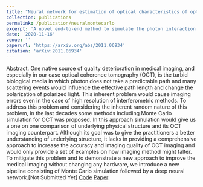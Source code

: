 ```yaml
---
title: "Neural network for estimation of optical characteristics of optically active and turbid scattering media[Under Preparation]"
collection: publications
permalink: /publication/neuralmontecarlo
excerpt: 'A novel end-to-end method to simulate the photon interaction in a turbid media and neural network to map the output image in OCT method to real physical structure'
date: '2020-11-16'
venue: ''
paperurl: 'https://arxiv.org/abs/2011.06934'
citation: 'arXiv:2011.06934'
---
```

Abstract. One native source of quality deterioration in medical imaging, and especially in our case optical coherence
tomography (OCT), is the turbid biological media in which photon does not take a predictable path and many scattering
events would influence the effective path length and change the polarization of polarized light. This inherent
problem would cause imaging errors even in the case of high resolution of interferometric methods. To address this
problem and considering the inherent random nature of this problem, in the last decades some methods including
Monte Carlo simulation for OCT was proposed. In this approach simulation would give us a one on one comparison
of underlying physical structure and its OCT imaging counterpart. Although its goal was to give the practitioners a
better understanding of underlying structure, it lacks in providing a comprehensive approach to increase the accuracy
and imaging quality of OCT imaging and would only provide a set of examples on how imaging method might falter.
To mitigate this problem and to demonstrate a new approach to improve the medical imaging without changing any
hardware, we introduce a new pipeline consisting of Monte Carlo simulation followed by a deep neural network.[Not Submitted Yet] [Code](https://github.com/saliAlavi/montecarloneuralnetwork) [Paper](https://arxiv.org/abs/2011.06934)

